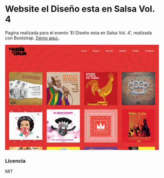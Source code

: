 # Website el Diseño esta en Salsa Vol. 4

Pagina realizada para el evento 'El Diseño esta en Salsa Vol. 4', realizada con Bootstrap. [Demo aqui.](https://thomasnrggo.github.io/diseno-en-salsa/).

![Discos](./.readme-static/captura.png)

### Licencia

MIT
